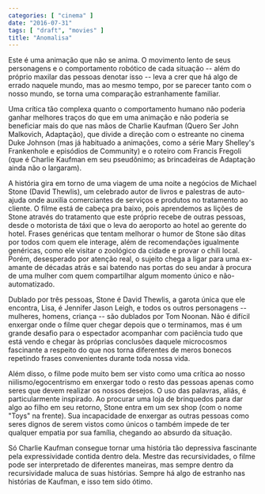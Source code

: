```yaml
---
categories: [ "cinema" ]
date: "2016-07-31"
tags: [ "draft", "movies" ]
title: "Anomalisa"
---
```

Este é uma animação que não se anima. O movimento lento de seus personagens e o comportamento robótico de cada situação -- além do próprio maxilar das pessoas denotar isso -- leva a crer que há algo de errado naquele mundo, mas ao mesmo tempo, por se parecer tanto com o nosso mundo, se torna uma comparação estranhamente familiar.

Uma crítica tão complexa quanto o comportamento humano não poderia ganhar melhores traços do que em uma animação e não poderia se beneficiar mais do que nas mãos de Charlie Kaufman (Quero Ser John Malkovich, Adaptação), que divide a direção com o estreante no cinema Duke Johnson (mas já habituado a animações, como a série Mary Shelley's Frankenhole e episódios de Community) e o roteiro com Francis Fregoli (que é Charlie Kaufman em seu pseudônimo; as brincadeiras de Adaptação ainda não o largaram).

A história gira em torno de uma viagem de uma noite a negócios de Michael Stone (David Thewlis), um celebrado autor de livros e palestras de auto-ajuda onde auxilia comerciantes de serviços e produtos no tratamento ao cliente. O filme está de cabeça pra baixo, pois aprendemos as lições de Stone através do tratamento que este próprio recebe de outras pessoas, desde o motorista de táxi que o leva do aeroporto ao hotel ao gerente do hotel. Frases genéricas que tentam melhorar o humor de Stone são ditas por todos com quem ele interage, além de recomendações igualmente genéricas, como ele visitar o zoológico da cidade e provar o chili local. Porém, desesperado por atenção real, o sujeito chega a ligar para uma ex-amante de décadas atrás e sai batendo nas portas do seu andar à procura de uma mulher com quem compartilhar algum momento único e não-automatizado.

Dublado por três pessoas, Stone é David Thewlis, a garota única que ele encontra, Lisa, é Jennifer Jason Leigh, e todos os outros personagens -- mulheres, homens, criança -- são dublados por Tom Noonan. Não é difícil enxergar onde o filme quer chegar depois que o terminamos, mas é um grande desafio para o espectador acompanhar com paciência tudo que está vendo e chegar às próprias conclusões daquele microcosmos fascinante a respeito do que nos torna diferentes de meros bonecos repetindo frases convenientes durante toda nossa vida.

Além disso, o filme pode muito bem ser visto como uma crítica ao nosso niilismo/egocentrismo em enxergar todo o resto das pessoas apenas como seres que devem realizar os nossos desejos. O uso das palavras, aliás, é particularmente inspirado. Ao procurar uma loja de brinquedos para dar algo ao filho em seu retorno, Stone entra em um sex shop (com o nome "Toys" na frente). Sua incapacidade de enxergar as outras pessoas como seres dignos de serem vistos como únicos o também impede de ter qualquer empatia por sua família, chegando ao absurdo da situação.

Só Charlie Kaufman consegue tornar uma história tão depressiva fascinante pela expressividade contida dentro dela. Mestre das recursividades, o filme pode ser interpretado de diferentes maneiras, mas sempre dentro da recursividade maluca de suas histórias. Sempre há algo de estranho nas histórias de Kaufman, e isso tem sido ótimo.
